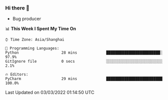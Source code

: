 ### Hi there 👋
* Bug producer
<!--START_SECTION:waka-->
📊 **This Week I Spent My Time On** 

```text
⌚︎ Time Zone: Asia/Shanghai

💬 Programming Languages: 
Python                   28 mins             ████████████████████████░   97.9% 
GitIgnore file           0 secs              ░░░░░░░░░░░░░░░░░░░░░░░░░   2.1%

🔥 Editors: 
PyCharm                  29 mins             █████████████████████████   100.0%

```


 Last Updated on 03/03/2022 01:14:50 UTC
<!--END_SECTION:waka-->
